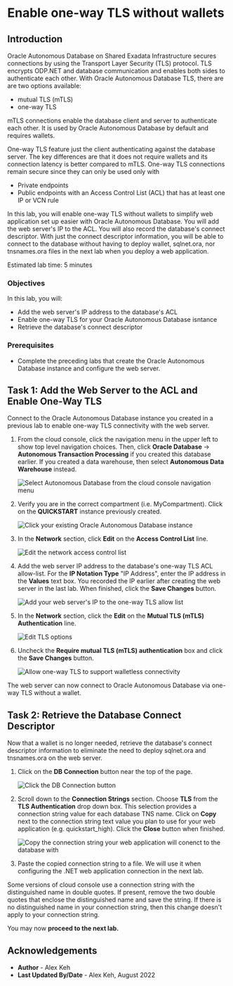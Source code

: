 # Enable one-way TLS without wallets

## Introduction

Oracle Autonomous Database on Shared Exadata Infrastructure secures connections by using the Transport Layer Security (TLS) protocol. TLS encrypts ODP.NET and database communication and enables both sides to authenticate each other. With Oracle Autonomous Database TLS, there are are two options available:
- mutual TLS (mTLS)
- one-way TLS

mTLS connections enable the database client and server to authenticate each other. It is used by Oracle Autonomous Database by default and requires wallets.

One-way TLS feature just the client authenticating against the database server. The key differences are that it does not require wallets and its connection latency is better compared to mTLS. One-way TLS connections remain secure since they can only be used only with
- Private endpoints
- Public endpoints with an Access Control List (ACL) that has at least one IP or VCN rule

In this lab, you will enable one-way TLS without wallets to simplify web application set up easier with Oracle Autonomous Database. You will add the web server's IP to the ACL. You will also record the database's connect descriptor. With just the connect descriptor information, you will be able to connect to the database without having to deploy wallet, sqlnet.ora, nor tnsnames.ora files in the next lab when you deploy a web application.

Estimated lab time: 5 minutes

### Objectives
In this lab, you will:
- Add the web server's IP address to the database's ACL
- Enable one-way TLS for your Oracle Autonomous Database isntance
- Retrieve the database's connect descriptor

### Prerequisites

* Complete the preceding labs that create the Oracle Autonomous Database instance and configure the web server.

## Task 1: Add the Web Server to the ACL and Enable One-Way TLS

Connect to the Oracle Autonomous Database instance you created in a previous lab to enable one-way TLS connectivity with the web server.

1. From the cloud console, click the navigation menu in the upper left to show top level navigation choices. Then, click **Oracle Database** -> **Autonomous Transaction Processing** if you created this database earlier. If you created a data warehouse, then select **Autonomous Data Warehouse** instead.

    ![Select Autonomous Database from the cloud console navigation menu](./images/select-atp.png " ")

2. Verify you are in the correct compartment (i.e. MyCompartment). Click on the **QUICKSTART** instance previously created.

    ![Click your existing Oracle Autonomous Database instance](./images/click-adb.png " ")

3.  In the **Network** section, click **Edit** on the **Access Control List** line.

    ![Edit the network access control list](./images/click-adb-network.png " ")

4.  Add the web server IP address to the database's one-way TLS ACL allow-list. For the **IP Notation Type** "IP Address", enter the IP address in the **Values** text box. You recorded the IP earlier after creating the web server in the last lab. When finished, click the **Save Changes** button.

    ![Add your web server's IP to the one-way TLS allow list](./images/add-ip.png " ")

5. In the **Network** section, click the **Edit** on the **Mutual TLS (mTLS) Authentication** line.

    ![Edit TLS options](./images/click-adb-network.png " ")

6.  Uncheck the **Require mutual TLS (mTLS) authentication** box and click the **Save Changes** button.

    ![Allow one-way TLS to support walletless connectivity](./images/uncheck-mtls.png " ")

The web server can now connect to Oracle Autonomous Database via one-way TLS without a wallet.

## Task 2: Retrieve the Database Connect Descriptor

Now that a wallet is no longer needed, retrieve the database's connect descriptor information to eliminate the need to deploy sqlnet.ora and tnsnames.ora on the web server.

1. Click on the **DB Connection** button near the top of the page.

    ![Click the DB Connection button](./images/click-db-connection.png " ")

2. Scroll down to the **Connection Strings** section. Choose **TLS** from the **TLS Authentication** drop down box. This selection provides a connection string value for each database TNS name. Click on **Copy** next to the connection string text value you plan to use for your web application (e.g. quickstart_high). Click the **Close** button when finished.

    ![Copy the connection string your web application will conenct to the database with](./images/connection-strings.png " ")

3. Paste the copied connection string to a file. We will use it when configuring the .NET web application connection in the next lab. 

Some versions of cloud console use a connection string with the distinguished name in double quotes. If present, remove the two double quotes that enclose the distinguished name and save the string. If there is no distinguished name in your connection string, then this change doesn't apply to your connection string.

You may now **proceed to the next lab.**

## Acknowledgements

- **Author** - Alex Keh 
- **Last Updated By/Date** - Alex Keh, August 2022